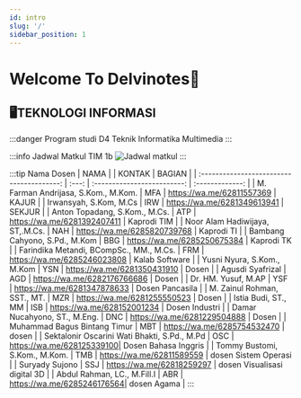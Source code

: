 ```yaml
---
id: intro
slug: '/'
sidebar_position: 1
---
```

# Welcome To Delvinotes📝


## 🖥️TEKNOLOGI INFORMASI
:::danger Program studi
D4 Teknik Informatika Multimedia
:::

:::info Jadwal Matkul TIM 1b
![Jadwal matkul](https://res.cloudinary.com/dlvncloud/image/upload/v1644731853/Docusaurus/WhatsApp_Image_2022-02-13_at_1.57.15_PM_caqzbn.jpg)
:::

:::tip Nama Dosen
|                   NAMA                    |       |           KONTAK            |     BAGIAN      |
| :---------------------------------------: | :---: | :-------------------------: | :-------------: |
|   M. Farman   Andrijasa, S.Kom., M.Kom.   |  MFA  |  https://wa.me/62811557369  |      KAJUR      |
|         Irwansyah,   S.Kom, M.Cs          |  IRW  | https://wa.me/6281349613941 |     SEKJUR      |
|      Anton   Topadang, S.Kom., M.Cs.      |  ATP  | https://wa.me/6281392407411 |   Kaprodi TIM   |
|     Noor Alam   Hadiwijaya, ST,.M.Cs.     |  NAH  | https://wa.me/6285820739768 |   Kaprodi TI    |
|      Bambang   Cahyono, S.Pd., M.Kom      |  BBG  | https://wa.me/6285250675384 |   Kaprodi TK    |
| Farindika   Metandi, BCompSc., MM., M.Cs. |  FRM  | https://wa.me/6285246023808 | Kalab Software  |
|       Yusni Nyura,   S.Kom., M.Kom        |  YSN  | https://wa.me/6281350431910 |      Dosen      |
|            Agusdi   Syafrizal             |  AGD  | https://wa.me/6282176766686 |      Dosen      |
|           Dr. HM.   Yusuf, M.AP           |  YSF  | https://wa.me/6281347878633 | Dosen Pancasila |
|       M. Zainul   Rohman, SST., MT.       |  MZR  | https://wa.me/6281255550523 |      Dosen      |
|           Istia Budi,   ST., MM           |  ISB  | https://wa.me/628152001234  | Dosen Industri  |
|      Damar   Nucahyono, ST., M.Eng.       |  DNC  | https://wa.me/6281229504888 |      Dosen      |
|      Muhammad   Bagus Bintang Timur       |  MBT  | https://wa.me/6285754532470 |      dosen      |
|      Sektalonir Oscarini Wati Bhakti, S.Pd., M.Pd |  OSC  | https://wa.me/628125339100|      Dosen Bahasa Inggris      |
|      Tommy Bustomi, S.Kom., M.Kom.       |  TMB  | https://wa.me/62811589559 |      dosen Sistem Operasi      |
 |      Suryady Sujono       |  SSJ  | https://wa.me/62818259297 |      dosen Visualisasi digital 3D     |
 |      Abdul Rahman, LC., M.Fill.I       |  ABR  | https://wa.me/6285246176564|      dosen Agama      |
:::